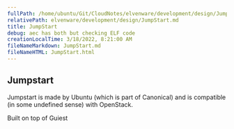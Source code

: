 ```yaml
---
fullPath: /home/ubuntu/Git/CloudNotes/elvenware/development/design/JumpStart.md
relativePath: elvenware/development/design/JumpStart.md
title: JumpStart
debug: aec has both but checking ELF code
creationLocalTime: 3/18/2022, 8:21:00 AM
fileNameMarkdown: JumpStart.md
fileNameHTML: JumpStart.html
---
```


<!-- toc -->
<!-- tocstop -->

## Jumpstart

Jumpstart is made by Ubuntu (which is part of Canonical) and is compatible (in some undefined sense) with OpenStack.

Built on top of Guiest
